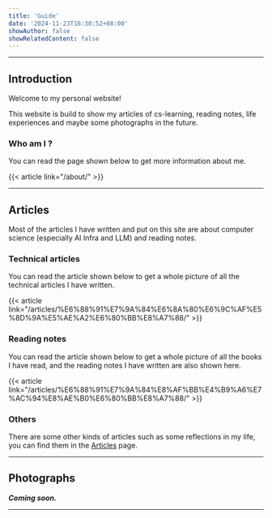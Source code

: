 ```yaml
---
title: 'Guide'
date: '2024-11-23T16:30:52+08:00'
showAuthor: false
showRelatedContent: false
---
```


---

## Introduction

Welcome to my personal website!

This website is build to show my articles of cs-learning, reading notes, life experiences and maybe some photographs in the future.

### Who am I ?

You can read the page shown below to get more information about me.

{{< article link="/about/" >}}

---

## Articles

Most of the articles I have written and put on this site are about computer science (especially AI Infra and LLM) and reading notes.

### Technical articles

You can read the article shown below to get a whole picture of all the technical articles I have written.

{{< article link="/articles/%E6%88%91%E7%9A%84%E6%8A%80%E6%9C%AF%E5%8D%9A%E5%AE%A2%E6%80%BB%E8%A7%88/" >}}

### Reading notes

You can read the article shown below to get a whole picture of all the books I have read, and the reading notes I have written are also shown here.

{{< article link="/articles/%E6%88%91%E7%9A%84%E8%AF%BB%E4%B9%A6%E7%AC%94%E8%AE%B0%E6%80%BB%E8%A7%88/" >}}

### Others

There are some other kinds of articles such as some reflections in my life, you can find them in the [Articles](https://shen-shanshan.github.io/articles/) page.

---

## Photographs

**_Coming soon._**

---
